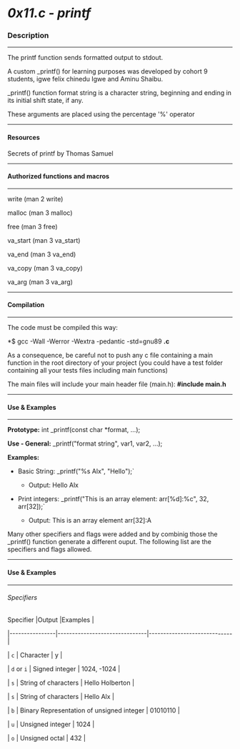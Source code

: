 # *0x11.c - printf*

### Description

------------

The printf function sends formatted output to stdout.

A custom _printf() for learning purposes was developed by cohort 9 students, igwe felix chinedu Igwe and Aminu Shaibu.

_printf() function format string is a character string, beginning and ending in its initial shift state, if any. 

These arguments are placed using the percentage '%' operator


---------------

#### Resources

Secrets of printf by Thomas Samuel

------------

#### Authorized functions and macros

------------

write (man 2 write)

malloc (man 3 malloc)

free (man 3 free)

va_start (man 3 va_start)

va_end (man 3 va_end)

va_copy (man 3 va_copy)

va_arg (man 3 va_arg)

------------

#### Compilation

------------

The code must be compiled this way:

*$ gcc -Wall -Werror -Wextra -pedantic -std=gnu89 **.c**

As a consequence, be careful not to push any c file containing a main function in the root directory of your project (you could have a test folder containing all your tests files including main functions)

The main files will include your main header file (main.h): **#include main.h**

------------

#### Use & Examples

------------

**Prototype:** int _printf(const char *format, ...);

**Use - General:** _printf("format string", var1, var2, ...);

**Examples:**

 - Basic String: _printf("%s Alx", "Hello");`

	 - Output: Hello Alx

- Print integers: _printf("This is an array element: arr[%d]:%c", 32, arr[32]);`

	- Output: This is an array element arr[32]:A

Many other specifiers and flags were added and by combinig those the _printf() function generate a different ouput. The following list are the specifiers and flags allowed.

------------

#### Use & Examples

------------

###### Specifiers

Specifier                |Output                        |Examples |

|----------------|-------------------------------|-----------------------------|

| `c` | Character | y |

| `d` or `i` | Signed integer | 1024, -1024 |

| `s` | String of characters | Hello Holberton |

| `s` | String of characters | Hello Alx |

| `b` | Binary Representation of unsigned integer | 01010110 |

| `u` | Unsigned integer | 1024 |

| `o` | Unsigned octal | 432 |
